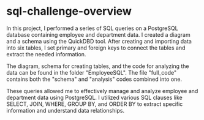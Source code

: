 # sql-challenge-overview

In this project, I performed a series of SQL queries on a PostgreSQL database containing employee and department data. I created a diagram and a schema using the QuickDBD tool. After creating and importing data into six tables, I set primary and foreign keys to connect the tables and extract the needed information.

The diagram, schema for creating tables, and the code for analyzing the data can be found in the folder "EmployeeSQL". The file "full_code" contains both the "schema" and "analysis" codes combined into one.

These queries allowed me to effectively manage and analyze employee and department data using PostgreSQL. I utilized various SQL clauses like SELECT, JOIN, WHERE, GROUP BY, and ORDER BY to extract specific information and understand data relationships.

